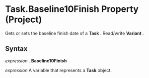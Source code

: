 
# Task.Baseline10Finish Property (Project)

Gets or sets the baseline finish date of a  **Task** . Read/write **Variant** .


## Syntax

 _expression_ . **Baseline10Finish**

 _expression_ A variable that represents a **Task** object.

